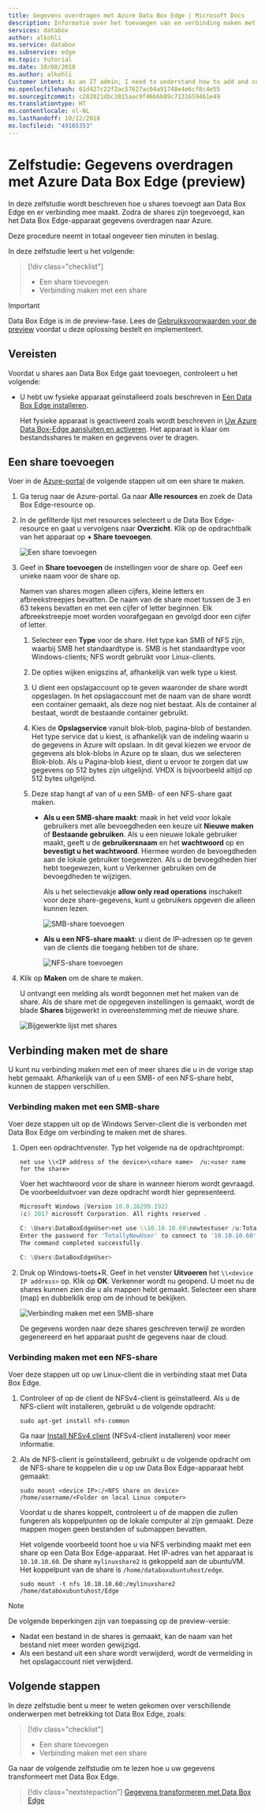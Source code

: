 ```yaml
---
title: Gegevens overdragen met Azure Data Box Edge | Microsoft Docs
description: Informatie over het toevoegen van en verbinding maken met shares op een Data Box Edge-apparaat.
services: databox
author: alkohli
ms.service: databox
ms.subservice: edge
ms.topic: tutorial
ms.date: 10/08/2018
ms.author: alkohli
Customer intent: As an IT admin, I need to understand how to add and connect to shares on Data Box Edge so I can use it to transfer data to Azure.
ms.openlocfilehash: 61d427c22f2ac57627ac04a91748e4e6cf8c4e55
ms.sourcegitcommit: c282021dbc3815aac9f46b6b89c7131659461e49
ms.translationtype: HT
ms.contentlocale: nl-NL
ms.lasthandoff: 10/12/2018
ms.locfileid: "49165353"
---
```

# <a name="tutorial-transfer-data-with-azure-data-box-edge-preview"></a>Zelfstudie: Gegevens overdragen met Azure Data Box Edge (preview)

In deze zelfstudie wordt beschreven hoe u shares toevoegt aan Data Box Edge en er verbinding mee maakt. Zodra de shares zijn toegevoegd, kan het Data Box Edge-apparaat gegevens overdragen naar Azure.

Deze procedure neemt in totaal ongeveer tien minuten in beslag. 

In deze zelfstudie leert u het volgende:

> [!div class="checklist"]
> * Een share toevoegen
> * Verbinding maken met een share

> [!IMPORTANT]
> Data Box Edge is in de preview-fase. Lees de [Gebruiksvoorwaarden voor de preview](https://azure.microsoft.com/support/legal/preview-supplemental-terms/) voordat u deze oplossing bestelt en implementeert. 
 
## <a name="prerequisites"></a>Vereisten

Voordat u shares aan Data Box Edge gaat toevoegen, controleert u het volgende:

* U hebt uw fysieke apparaat geïnstalleerd zoals beschreven in [Een Data Box Edge installeren](data-box-edge-deploy-install.md). 

    Het fysieke apparaat is geactiveerd zoals wordt beschreven in [Uw Azure Data Box-Edge aansluiten en activeren](data-box-edge-deploy-connect-setup-activate.md). Het apparaat is klaar om bestandsshares te maken en gegevens over te dragen.


## <a name="add-a-share"></a>Een share toevoegen

Voer in de [Azure-portal](https://portal.azure.com/) de volgende stappen uit om een share te maken.

1. Ga terug naar de Azure-portal. Ga naar **Alle resources** en zoek de Data Box Edge-resource op.
    
2. In de gefilterde lijst met resources selecteert u de Data Box Edge-resource en gaat u vervolgens naar **Overzicht**. Klik op de opdrachtbalk van het apparaat op **+ Share toevoegen**.
   
   ![Een share toevoegen](./media/data-box-edge-deploy-add-shares/click-add-share.png)

3. Geef in **Share toevoegen** de instellingen voor de share op. Geef een unieke naam voor de share op. 

   Namen van shares mogen alleen cijfers, kleine letters en afbreekstreepjes bevatten. De naam van de share moet tussen de 3 en 63 tekens bevatten en met een cijfer of letter beginnen. Elk afbreekstreepje moet worden voorafgegaan en gevolgd door een cijfer of letter.
    
    1. Selecteer een **Type** voor de share. Het type kan SMB of NFS zijn, waarbij SMB het standaardtype is. SMB is het standaardtype voor Windows-clients; NFS wordt gebruikt voor Linux-clients. 

    2. De opties wijken enigszins af, afhankelijk van welk type u kiest. 

    3. U dient een opslagaccount op te geven waaronder de share wordt opgeslagen. In het opslagaccount met de naam van de share wordt een container gemaakt, als deze nog niet bestaat. Als de container al bestaat, wordt de bestaande container gebruikt. 
    
    4. Kies de **Opslagservice** vanuit blok-blob, pagina-blob of bestanden. Het type service dat u kiest, is afhankelijk van de indeling waarin u de gegevens in Azure wilt opslaan. In dit geval kiezen we ervoor de gegevens als blok-blobs in Azure op te slaan, dus we selecteren Blok-blob. Als u Pagina-blob kiest, dient u ervoor te zorgen dat uw gegevens op 512 bytes zijn uitgelijnd. VHDX is bijvoorbeeld altijd op 512 bytes uitgelijnd.
   
    5. Deze stap hangt af van of u een SMB- of een NFS-share gaat maken. 
     
        - **Als u een SMB-share maakt**: maak in het veld voor lokale gebruikers met alle bevoegdheden een keuze uit **Nieuwe maken** of **Bestaande gebruiken**. Als u een nieuwe lokale gebruiker maakt, geeft u de **gebruikersnaam** en het **wachtwoord** op en **bevestigt u het wachtwoord**. Hiermee worden de bevoegdheden aan de lokale gebruiker toegewezen. Als u de bevoegdheden hier hebt toegewezen, kunt u Verkenner gebruiken om de bevoegdheden te wijzigen.

            Als u het selectievakje **allow only read operations** inschakelt voor deze share-gegevens, kunt u gebruikers opgeven die alleen kunnen lezen.

            ![SMB-share toevoegen](./media/data-box-edge-deploy-add-shares/add-share-smb-1.png)
   
        - **Als u een NFS-share maakt**: u dient de IP-adressen op te geven van de clients die toegang hebben tot de share.

            ![NFS-share toevoegen](./media/data-box-edge-deploy-add-shares/add-share-nfs-1.png)
   
4. Klik op **Maken** om de share te maken. 
    
    U ontvangt een melding als wordt begonnen met het maken van de share. Als de share met de opgegeven instellingen is gemaakt, wordt de blade **Shares** bijgewerkt in overeenstemming met de nieuwe share. 
    
    ![Bijgewerkte lijst met shares](./media/data-box-edge-deploy-add-shares/updated-list-of-shares.png) 

## <a name="connect-to-the-share"></a>Verbinding maken met de share

U kunt nu verbinding maken met een of meer shares die u in de vorige stap hebt gemaakt. Afhankelijk van of u een SMB- of een NFS-share hebt, kunnen de stappen verschillen. 

### <a name="connect-to-an-smb-share"></a>Verbinding maken met een SMB-share

Voer deze stappen uit op de Windows Server-client die is verbonden met Data Box Edge om verbinding te maken met de shares.


1. Open een opdrachtvenster. Typ het volgende na de opdrachtprompt:

    `net use \\<IP address of the device>\<share name>  /u:<user name for the share>`

    Voer het wachtwoord voor de share in wanneer hierom wordt gevraagd. De voorbeelduitvoer van deze opdracht wordt hier gepresenteerd.

    ```powershell
    Microsoft Windows [Version 10.0.16299.192) 
    (c) 2017 microsoft Corporation. All rights reserved . 
    
    C: \Users\DataBoxEdgeUser>net use \\10.10.10.60\newtestuser /u:Tota11yNewUser 
    Enter the password for 'TotallyNewUser' to connect to '10.10.10.60': 
    The command completed successfully. 
    
    C: \Users\DataBoxEdgeUser>
    ```   


2. Druk op Windows-toets+R. Geef in het venster **Uitvoeren** het `\\<device IP address>` op. Klik op **OK**. Verkenner wordt nu geopend. U moet nu de shares kunnen zien die u als mappen hebt gemaakt. Selecteer een share (map) en dubbelklik erop om de inhoud te bekijken.
 
    ![Verbinding maken met een SMB-share](./media/data-box-edge-deploy-add-shares/connect-to-share2.png)

    De gegevens worden naar deze shares geschreven terwijl ze worden gegenereerd en het apparaat pusht de gegevens naar de cloud.

### <a name="connect-to-an-nfs-share"></a>Verbinding maken met een NFS-share

Voer deze stappen uit op uw Linux-client die in verbinding staat met Data Box Edge.

1. Controleer of op de client de NFSv4-client is geïnstalleerd. Als u de NFS-client wilt installeren, gebruikt u de volgende opdracht:

   `sudo apt-get install nfs-common`

    Ga naar [Install NFSv4 client](https://help.ubuntu.com/community/SettingUpNFSHowTo#NFSv4_client) (NFSv4-client installeren) voor meer informatie.

2. Als de NFS-client is geïnstalleerd, gebruikt u de volgende opdracht om de NFS-share te koppelen die u op uw Data Box Edge-apparaat hebt gemaakt:

   `sudo mount <device IP>:/<NFS share on device> /home/username/<Folder on local Linux computer>`

    Voordat u de shares koppelt, controleert u of de mappen die zullen fungeren als koppelpunten op de lokale computer al zijn gemaakt. Deze mappen mogen geen bestanden of submappen bevatten.

    Het volgende voorbeeld toont hoe u via NFS verbinding maakt met een share op een Data Box Edge-apparaat. Het IP-adres van het apparaat is `10.10.10.60`. De share `mylinuxshare2` is gekoppeld aan de ubuntuVM. Het koppelpunt van de share is `/home/databoxubuntuhost/edge`.

    `sudo mount -t nfs 10.10.10.60:/mylinuxshare2 /home/databoxubuntuhost/Edge`

> [!NOTE] 
> De volgende beperkingen zijn van toepassing op de preview-versie:
> - Nadat een bestand in de shares is gemaakt, kan de naam van het bestand niet meer worden gewijzigd. 
> - Als een bestand uit een share wordt verwijderd, wordt de vermelding in het opslagaccount niet verwijderd.

## <a name="next-steps"></a>Volgende stappen

In deze zelfstudie bent u meer te weten gekomen over verschillende onderwerpen met betrekking tot Data Box Edge, zoals:

> [!div class="checklist"]
> * Een share toevoegen
> * Verbinding maken met een share


Ga naar de volgende zelfstudie om te lezen hoe u uw gegevens transformeert met Data Box Edge.

> [!div class="nextstepaction"]
> [Gegevens transformeren met Data Box Edge](./data-box-edge-deploy-configure-compute.md)


